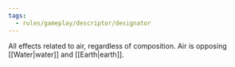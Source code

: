 ```yaml
---
tags:
  - rules/gameplay/descriptor/designator
---
```

All effects related to air, regardless of composition. Air is opposing [[Water|water]] and [[Earth|earth]].